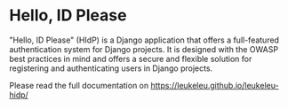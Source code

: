 # Hello, ID Please

"Hello, ID Please" (HIdP) is a Django application that offers a
full-featured authentication system for Django projects. It is designed with
the OWASP best practices in mind and offers a secure and flexible solution for
registering and authenticating users in Django projects.

Please read the full documentation on https://leukeleu.github.io/leukeleu-hidp/
